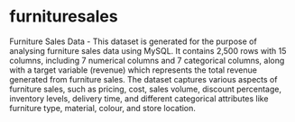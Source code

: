 # furnituresales
Furniture Sales Data - This dataset is generated for the purpose of analysing furniture sales data using MySQL. It contains 2,500 rows with 15 columns, including 7 numerical columns and 7 categorical columns, along with a target variable (revenue) which represents the total revenue generated from furniture sales. The dataset captures various aspects of furniture sales, such as pricing, cost, sales volume, discount percentage, inventory levels, delivery time, and different categorical attributes like furniture type, material, colour, and store location.
